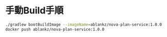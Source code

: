 # 手動Build手順

``` sh
./gradlew bootBuildImage --imageName=ablankz/nova-plan-service:1.0.0
docker push ablankz/nova-plan-service:1.0.0
```